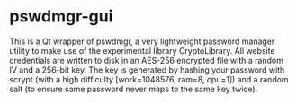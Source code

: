 pswdmgr-gui
===========
This is a Qt wrapper of pswdmgr, a very lightweight password manager utility to make use of the experimental library CryptoLibrary.
All website credentials are written to disk in an AES-256 encrypted file with a random IV and a 256-bit key.
The key is generated by hashing your password with scrypt (with a high difficulty [work=1048576, ram=8, cpu=1]) and a random salt (to ensure same password never maps to the same key twice).
